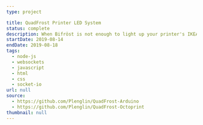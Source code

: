 ```yaml
---
type: project

title: QuadFrost Printer LED System
status: complete
description: When Bifröst is not enough to light up your printer's IKEA enclosure (yes I know I'm corrupting Latin and Old Norse here)
startDate: 2019-08-14
endDate: 2019-08-18
tags:
  - node-js
  - websockets
  - javascript
  - html
  - css
  - socket-io
url: null
source:
  - https://github.com/Plenglin/QuadFrost-Arduino
  - https://github.com/Plenglin/QuadFrost-Octoprint
thumbnail: null
---
```

